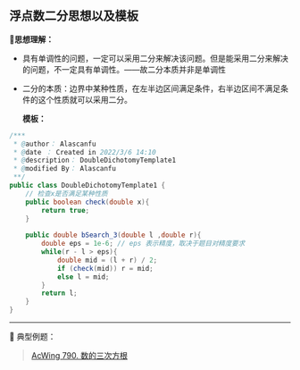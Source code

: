 ## 浮点数二分思想以及模板

**📝思想理解：**

- 具有单调性的问题，一定可以采用二分来解决该问题。但是能采用二分来解决的问题，不一定具有单调性。——故二分本质并非是单调性

- 二分的本质：边界中某种性质，在左半边区间满足条件，右半边区间不满足条件的这个性质就可以采用二分。

  **模板：**

```java
/***
 * @author： Alascanfu
 * @date ： Created in 2022/3/6 14:10
 * @description： DoubleDichotomyTemplate1
 * @modified By： Alascanfu
 **/
public class DoubleDichotomyTemplate1 {
    // 检查x是否满足某种性质
    public boolean check(double x){
        return true;
    }
    
    public double bSearch_3(double l ,double r){
        double eps = 1e-6; // eps 表示精度，取决于题目对精度要求
        while(r - l > eps){
            double mid = (l + r) / 2;
            if (check(mid)) r = mid;
            else l = mid;
        }
        return l;
    }
}

```



****
📑 典型例题：

> [AcWing 790. 数的三次方根](https://www.acwing.com/problem/content/description/792/)
>
